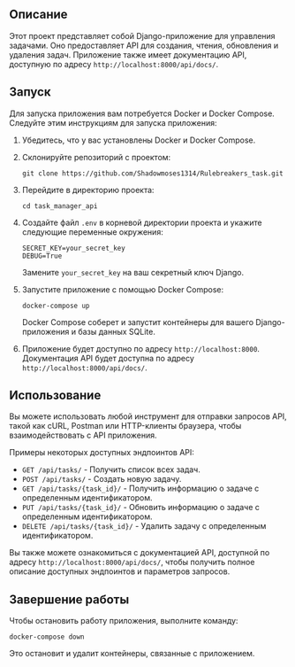 ## Описание

Этот проект представляет собой Django-приложение для управления задачами. Оно предоставляет API для создания, чтения, обновления и удаления задач. Приложение также имеет документацию API, доступную по адресу `http://localhost:8000/api/docs/`.

## Запуск

Для запуска приложения вам потребуется Docker и Docker Compose. Следуйте этим инструкциям для запуска приложения:

1. Убедитесь, что у вас установлены Docker и Docker Compose.

2. Склонируйте репозиторий с проектом:

   ```shell
   git clone https://github.com/Shadowmoses1314/Rulebreakers_task.git
   ```

3. Перейдите в директорию проекта:

   ```shell
   cd task_manager_api
   ```

4. Создайте файл `.env` в корневой директории проекта и укажите следующие переменные окружения:

   ```
   SECRET_KEY=your_secret_key
   DEBUG=True
   ```

   Замените `your_secret_key` на ваш секретный ключ Django.

5. Запустите приложение с помощью Docker Compose:

   ```shell
   docker-compose up
   ```

   Docker Compose соберет и запустит контейнеры для вашего Django-приложения и базы данных SQLite.

6. Приложение будет доступно по адресу `http://localhost:8000`. Документация API будет доступна по адресу `http://localhost:8000/api/docs/`.

## Использование

Вы можете использовать любой инструмент для отправки запросов API, такой как cURL, Postman или HTTP-клиенты браузера, чтобы взаимодействовать с API приложения.

Примеры некоторых доступных эндпоинтов API:

- `GET /api/tasks/` - Получить список всех задач.
- `POST /api/tasks/` - Создать новую задачу.
- `GET /api/tasks/{task_id}/` - Получить информацию о задаче с определенным идентификатором.
- `PUT /api/tasks/{task_id}/` - Обновить информацию о задаче с определенным идентификатором.
- `DELETE /api/tasks/{task_id}/` - Удалить задачу с определенным идентификатором.

Вы также можете ознакомиться с документацией API, доступной по адресу `http://localhost:8000/api/docs/`, чтобы получить полное описание доступных эндпоинтов и параметров запросов.

## Завершение работы

Чтобы остановить работу приложения, выполните команду:

```shell
docker-compose down
```

Это остановит и удалит контейнеры, связанные с приложением.
